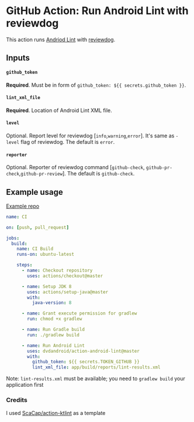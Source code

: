 # GitHub Action: Run Android Lint with reviewdog

This action runs [Andriod Lint](https://developer.android.com/studio/write/lint) with
[reviewdog](https://github.com/reviewdog/reviewdog).

## Inputs

#### `github_token`

**Required**. Must be in form of `github_token: ${{ secrets.github_token }}`.

#### `lint_xml_file`

**Required**. Location of Android Lint XML file.

#### `level`

Optional. Report level for reviewdog [`info`,`warning`,`error`].
It's same as `-level` flag of reviewdog.
The default is `error`.

#### `reporter`

Optional. Reporter of reviewdog command [`github-check`, `github-pr-check`,`github-pr-review`].
The default is `github-check`.

## Example usage

[Example repo](https://github.com/DVDAndroid/action-android-lint-example)

```yml
name: CI

on: [push, pull_request]

jobs:
  build:
    name: CI Build
    runs-on: ubuntu-latest

    steps:
      - name: Checkout repository
        uses: actions/checkout@master

      - name: Setup JDK 8
        uses: actions/setup-java@master
        with:
          java-version: 8

      - name: Grant execute permission for gradlew
        run: chmod +x gradlew

      - name: Run Gradle build
        run: ./gradlew build

      - name: Run Android Lint
        uses: dvdandroid/action-android-lint@master
        with:
          github_token: ${{ secrets.TOKEN_GITHUB }}
          lint_xml_file: app/build/reports/lint-results.xml
```

Note: `lint-results.xml` must be available; you need to `gradlew build` your application first

### Credits

I used [ScaCap/action-ktlint](https://github.com/ScaCap/action-ktlint) as a template
